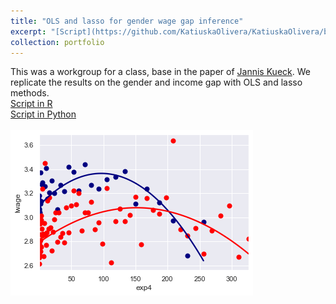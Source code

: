 ```yaml
---
title: "OLS and lasso for gender wage gap inference"
excerpt: "[Script](https://github.com/KatiuskaOlivera/KatiuskaOlivera/blob/main/Grupo%204_lab1%20(Python)%20(2).ipynb): We replecate a paper in wage and gender gap."
collection: portfolio
---
```

This was a workgroup for a class, base in the paper of [Jannis Kueck](https://www.kaggle.com/janniskueck/ols-and-lasso-for-gender-wage-gap-inference?scriptVersionId=68863074). We replicate the results on the gender and income gap with OLS and lasso methods. <br>
[Script in R](https://github.com/KatiuskaOlivera/KatiuskaOlivera/blob/main/Grupo%204_lab1%20(R).ipynb)
<br>
[Script in Python](https://github.com/KatiuskaOlivera/KatiuskaOlivera/blob/main/Grupo%204_lab1%20(Python)%20(2).ipynb) 
<br>
<br/><img src='/images/wagegap.png'>

